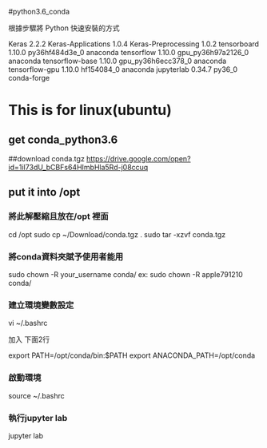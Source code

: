 #python3.6_conda 

根據步驟將 Python 快速安裝的方式 

Keras                     2.2.2                     <pip> 
Keras-Applications        1.0.4                     <pip> 
Keras-Preprocessing       1.0.2                     <pip> 
tensorboard               1.10.0           py36hf484d3e_0    anaconda 
tensorflow                1.10.0          gpu_py36h97a2126_0    anaconda 
tensorflow-base           1.10.0          gpu_py36h6ecc378_0    anaconda 
tensorflow-gpu            1.10.0               hf154084_0    anaconda 
jupyterlab                0.34.7                   py36_0    conda-forge 




# This is for linux(ubuntu) 

## get conda_python3.6 

##download conda.tgz 
https://drive.google.com/open?id=1iI73dU_bCBFs64HImbHla5Rd-j08ccuq 



## put it into /opt 
### 將此解壓縮且放在/opt 裡面  
cd /opt 
sudo cp ~/Download/conda.tgz . 
sudo tar -xzvf conda.tgz 

### 將conda資料夾賦予使用者能用 
sudo chown -R your_username conda/ 
ex: 
sudo chown -R apple791210 conda/ 
 
### 建立環境變數設定 

vi ~/.bashrc 
 
加入 下面2行 
 
export PATH=/opt/conda/bin:$PATH 
export ANACONDA_PATH=/opt/conda 
 

### 啟動環境 
source ~/.bashrc 
 
 
### 執行jupyter lab 
jupyter lab 


